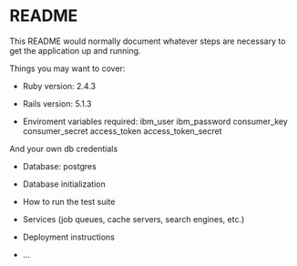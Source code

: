 # README

This README would normally document whatever steps are necessary to get the
application up and running.

Things you may want to cover:

* Ruby version: 2.4.3

* Rails version: 5.1.3

* Enviroment variables required: 
ibm_user
ibm_password
consumer_key
consumer_secret
access_token
access_token_secret

And your own db credentials

* Database: postgres

* Database initialization

* How to run the test suite

* Services (job queues, cache servers, search engines, etc.)

* Deployment instructions

* ...
